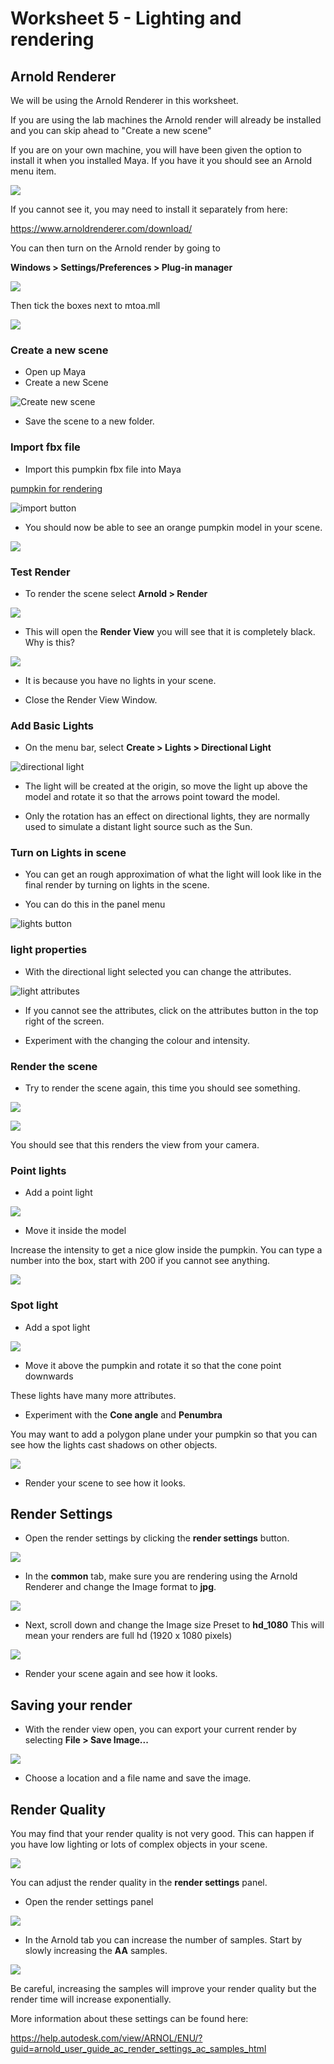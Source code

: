 # Worksheet 5 - Lighting and rendering


## Arnold Renderer

We will be using the Arnold Renderer in this worksheet.

If you are using the lab machines the Arnold render will already be installed and you can skip ahead to "Create a new scene"

If you are on your own machine, you will have been given the option to install it when you installed Maya. If you have it you should see an Arnold menu item.

![](images/worksheet_5/arnold.png) 

If you cannot see it, you may need to install it separately from here:

https://www.arnoldrenderer.com/download/

You can then turn on the Arnold render by going to

**Windows > Settings/Preferences > Plug-in manager**

![](images/worksheet_5/plugin_manager.png)

Then tick the boxes next to mtoa.mll

![](images/worksheet_5/mtoa.png)

### Create a new scene

- Open up Maya
- Create a new Scene

![Create new scene](images/worksheet_1/new_scene.jpg)

- Save the scene to a new folder.

### Import fbx file

- Import this pumpkin fbx file into Maya

[pumpkin for rendering](./assets_for_worksheets/pumpkin.fbx)

![import button](images/worksheet_1/import.jpg)

	
- You should now be able to see an orange pumpkin model in your scene.

![](images/worksheet_5/pumpkin.png)
	
### Test Render

- To render the scene select **Arnold > Render**

![](images/worksheet_5/arnold_render.png)

- This will open the **Render View** you will see that it is completely black. Why is this?

![](images/worksheet_5/black_render.png)

- It is because you have no lights in your scene.

- Close the Render View Window.

### Add Basic Lights

- On the menu bar, select **Create > Lights > Directional Light**

![directional light](images/worksheet_1/directional_light.jpg)
	
- The light will be created at the origin, so move the light up above the model and rotate it so that the arrows point toward the model.

- Only the rotation has an effect on directional lights, they are normally used to simulate a distant light source such as the Sun.

### Turn on Lights in scene

- You can get an rough approximation of what the light will look like in the final render by turning on lights in the scene.

- You can do this in the panel menu

![lights button](images/worksheet_1/turn_on_lights.jpg)

### light properties

- With the directional light selected you can change the attributes.

![light attributes](images/worksheet_1/light_attributes.jpg)
	
- If you cannot see the attributes, click on the attributes button in the top right of the screen.

- Experiment with the changing the colour and intensity.

### Render the scene

- Try to render the scene again, this time you should see something.

![](images/worksheet_5/arnold_render.png)

![](images/worksheet_5/render_1.png)

You should see that this renders the view from your camera.
	
### Point lights

- Add a point light

![](images/worksheet_5/point_light.png)

- Move it inside the model

Increase the intensity to get a nice glow inside the pumpkin. You can type a number into the box, start with 200 if you cannot see anything.

![](images/worksheet_5/render_2.png)

### Spot light

- Add a spot light

![](images/worksheet_5/create_spot_light.png)

- Move it above the pumpkin and rotate it so that the cone point downwards

These lights have many more attributes.
- Experiment with the **Cone angle** and **Penumbra**

You may want to add a polygon plane under your pumpkin so that you can see how the lights cast shadows on other objects.

![](images/worksheet_5/spot_light.png)

- Render your scene to see how it looks.

## Render Settings

- Open the render settings by clicking the **render settings** button.

![](images/worksheet_5/render_settings.png)

- In the **common** tab, make sure you are rendering using the Arnold Renderer and change the Image format to **jpg**.

![](images/worksheet_5/common_tab.png)

- Next, scroll down and change the Image size Preset to **hd_1080** This will mean your renders are full hd (1920 x 1080 pixels)

![](images/worksheet_5/full_hd.png)

- Render your scene again and see how it looks.

## Saving your render

 - With the render view open, you can export your current render by selecting **File > Save Image...**

![](images/worksheet_5/save_image.png)
	
- Choose a location and a file name and save the image.

## Render Quality

You may find that your render quality is not very good. This can happen if you have low lighting or lots of complex objects in your scene.

![](images/worksheet_5/poor_render_quality.png)

You can adjust the render quality in the **render settings** panel.

- Open the render settings panel

![](images/worksheet_5/render_settings.png)

- In the Arnold tab you can increase the number of samples. Start by slowly increasing the **AA** samples.

![](images/worksheet_5/render_quality.png)

Be careful, increasing the samples will improve your render quality but the render time will increase exponentially.

More information about these settings can be found here:

https://help.autodesk.com/view/ARNOL/ENU/?guid=arnold_user_guide_ac_render_settings_ac_samples_html






